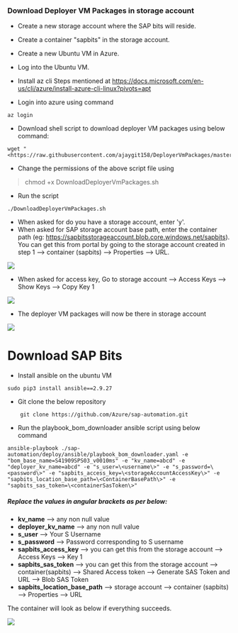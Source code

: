 ### Download Deployer VM Packages in storage account

- Create a new storage account where the SAP bits will reside.
- Create a container "sapbits" in the storage account.
- Create a new Ubuntu VM in Azure.
- Log into the Ubuntu VM.
- Install az cli Steps mentioned at
  https://docs.microsoft.com/en-us/cli/azure/install-azure-cli-linux?pivots=apt

- Login into azure using command
```
az login
```

- Download shell script to download deployer VM packages using below command:
```
wget "<https://raw.githubusercontent.com/ajaygit158/DeployerVmPackages/master/DownloadDeployerVMPackages.sh>"
```

- Change the permissions of the above script file using
> chmod +x DownloadDeployerVmPackages.sh
- Run the script
```
./DownloadDeployerVmPackages.sh
```
- When asked for do you have a storage account, enter 'y'.
- When asked for SAP storage account base path, enter the container path (eg: https://sapbitsstorageaccount.blob.core.windows.net/sapbits). You can get this from portal by going to the storage account created in step 1 --> container (sapbits) --> Properties --> URL.

![](https://github.com/ajaygit158/DeployerVmPackages/raw/master/SapBitsContainerUrl.jpg)
- When asked for access key, Go to storage account --> Access Keys --> Show Keys --> Copy Key 1

![](https://github.com/ajaygit158/DeployerVmPackages/raw/master/StorageAccountAccessKey.jpg)

- The deployer VM packages will now be there in storage account

![](https://github.com/ajaygit158/DeployerVmPackages/raw/master/DeployerVmPackagesFolder.jpg)


# Download SAP Bits

- Install ansible on the ubuntu VM
```
sudo pip3 install ansible==2.9.27
```

- Git clone the below repository
```
    git clone https://github.com/Azure/sap-automation.git
```

- Run the playbook_bom_downloader ansible script using below command
```
ansible-playbook ./sap-automation/deploy/ansible/playbook_bom_downloader.yaml -e "bom_base_name=S41909SPS03_v0010ms" -e "kv_name=abcd" -e "deployer_kv_name=abcd" -e "s_user=\<username\>" -e "s_password=\<password\>" -e "sapbits_access_key=\<storageAccountAccessKey\>" -e "sapbits_location_base_path=\<ContainerBasePath\>" -e "sapbits_sas_token=\<containerSasToken\>"
```

##### Replace the values in angular brackets as per below:
- **kv_name** --> any non null value
- **deployer_kv_name** --> any non null value
- **s_user** --> Your S Username
- **s_password** --> Password corresponding to S username
- **sapbits_access_key** --> you can get this from the storage account --> Access Keys –> Key 1
- **sapbits_sas_token** --> you can get this from the storage account --> container(sapbits) --> Shared Access token –> Generate SAS Token and URL --> Blob SAS Token
- **sapbits_location_base_path** --> storage account --> container (sapbits) --> Properties --> URL


The container will look as below if everything succeeds.

![](https://github.com/ajaygit158/DeployerVmPackages/raw/master/SapBitsContainerUrl.jpg)
